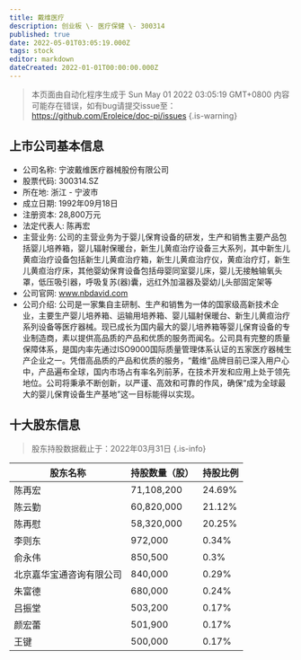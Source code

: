 ```yaml
---
title: 戴维医疗
description: 创业板 \- 医疗保健 \- 300314
published: true
date: 2022-05-01T03:05:19.000Z
tags: stock
editor: markdown
dateCreated: 2022-01-01T00:00:00.000Z
---
```


> 本页面由自动化程序生成于 Sun May 01 2022 03:05:19 GMT+0800
> 内容可能存在错误，如有bug请提交issue至：https://github.com/Eroleice/doc-pi/issues
{.is-warning}

## 上市公司基本信息
- 公司名称: 宁波戴维医疗器械股份有限公司
- 股票代码: 300314.SZ
- 所在地: 浙江 - 宁波市
- 成立日期: 1992年09月18日
- 注册资本: 28,800万元
- 法定代表人: 陈再宏
- 主营业务: 公司的主营业务为于婴儿保育设备的研发，生产和销售主要产品包括婴儿培养箱，婴儿辐射保暖台，新生儿黄疸治疗设备三大系列，其中新生儿黄疸治疗设备包括新生儿黄疸治疗箱，新生儿黄疸治疗仪，黄疸治疗灯，新生儿黄疸治疗床，其他婴幼保育设备包括母婴同室婴儿床，婴儿无接触输氧头罩，低压吸引器，呼吸复苏(器)囊，远红外加温器及婴幼儿头部固定架等
- 公司官网: www.nbdavid.com
- 公司介绍: 公司是一家集自主研制、生产和销售为一体的国家级高新技术企业，主要生产婴儿培养箱、运输用培养箱、婴儿辐射保暖台、新生儿黄疸治疗系列设备等医疗器械。现已成长为国内最大的婴儿培养箱等婴儿保育设备的专业制造商，素以提供高品质的产品和优质的服务而闻名。公司具有完整的质量保障体系，是国内率先通过ISO9000国际质量管理体系认证的五家医疗器械生产企业之一。凭借高品质的产品和优质的服务，“戴维”品牌目前已深入用户心中，产品遍布全球，国内市场占有率名列前茅，在技术开发和应用上处于领先地位。公司将秉承不断创新，以严谨、高效和可靠的作风，确保“成为全球最大的婴儿保育设备生产基地”这一目标能得以实现。


## 十大股东信息
> 股东持股数据截止于：2022年03月31日
{.is-info}

| 股东名称 | 持股数量（股） | 持股比例 |
| --- | --- | --- |
| 陈再宏 | 71,108,200 | 24.69% |
| 陈云勤 | 60,820,000 | 21.12% |
| 陈再慰 | 58,320,000 | 20.25% |
| 李则东 | 972,000 | 0.34% |
| 俞永伟 | 850,500 | 0.3% |
| 北京嘉华宝通咨询有限公司 | 840,000 | 0.29% |
| 朱富德 | 680,000 | 0.24% |
| 吕振堂 | 503,200 | 0.17% |
| 颜宏蕾 | 501,900 | 0.17% |
| 王键 | 500,000 | 0.17% |




